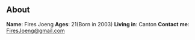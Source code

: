 ## About

**Name**: Fires Joeng
**Ages**: 21(Born in 2003)
**Living in**: Canton
**Contact me**: FiresJoeng@gmail.com
